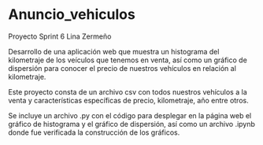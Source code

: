# Anuncio_vehiculos
Proyecto Sprint 6 Lina Zermeño

Desarrollo de una aplicación web que muestra un histograma del kilometraje de los veículos que tenemos en venta, así como un gráfico de dispersión para conocer el precio de nuestros vehículos en relación al kilometraje. 

Este proyecto consta de un archivo csv con todos nuestros vehículos a la venta y características específicas de precio, kilometraje, año entre otros.

Se incluye un archivo .py con el código para desplegar en la página web el gráfico de histograma y el gráfico de dispersión, así como un archivo .ipynb donde fue verificada la construcción de los gráficos.
